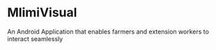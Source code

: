 # MlimiVisual
An Android Application that enables farmers and extension workers to interact seamlessly
